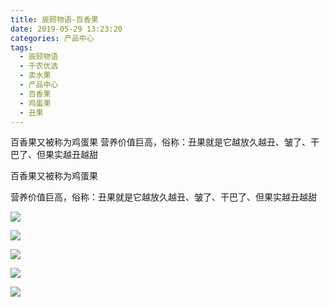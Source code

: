 ```yaml
---
title: 辰颐物语-百香果
date: 2019-05-29 13:23:20
categories: 产品中心
tags:
  - 辰颐物语
  - 千农优选
  - 卖水果
  - 产品中心
  - 百香果
  - 鸡蛋果
  - 丑果
---
```

百香果又被称为鸡蛋果
营养价值巨高，俗称：丑果就是它越放久越丑、皱了、干巴了、但果实越丑越甜

<!-- more -->

百香果又被称为鸡蛋果

营养价值巨高，俗称：丑果就是它越放久越丑、皱了、干巴了、但果实越丑越甜

![](http://www.chenywuyu.com/img/upimages/mmexport1550136158117.jpg)

![](http://www.chenywuyu.com/img/upimages/mmexport1550136058717.jpg)

![](http://www.chenywuyu.com/img/upimages/mmexport1550135999664.jpg)

![](http://www.chenywuyu.com/img/upimages/mmexport1550135995324.jpg)

![](http://www.chenywuyu.com/img/upimages/mmexport1550136037826.jpg)